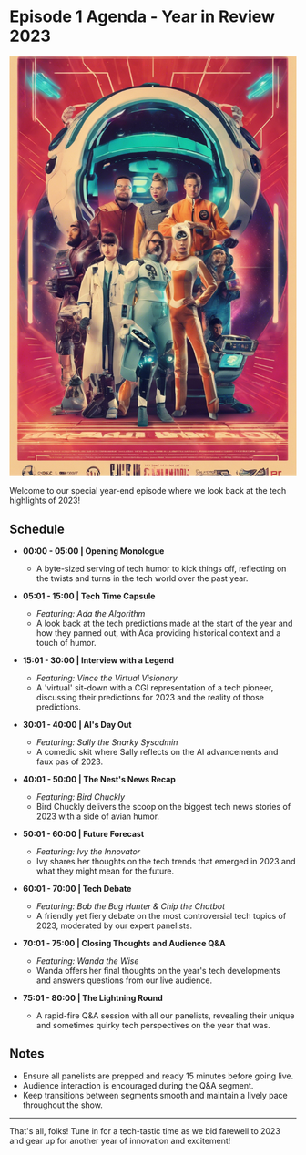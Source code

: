 # Episode 1 Agenda - Year in Review 2023

![Episode001 Image](./episode001.png)

Welcome to our special year-end episode where we look back at the tech highlights of 2023!

## Schedule

- **00:00 - 05:00 | Opening Monologue**
  - A byte-sized serving of tech humor to kick things off, reflecting on the twists and turns in the tech world over the past year.

- **05:01 - 15:00 | Tech Time Capsule**
  - _Featuring: Ada the Algorithm_
  - A look back at the tech predictions made at the start of the year and how they panned out, with Ada providing historical context and a touch of humor.

- **15:01 - 30:00 | Interview with a Legend**
  - _Featuring: Vince the Virtual Visionary_
  - A 'virtual' sit-down with a CGI representation of a tech pioneer, discussing their predictions for 2023 and the reality of those predictions.

- **30:01 - 40:00 | AI's Day Out**
  - _Featuring: Sally the Snarky Sysadmin_
  - A comedic skit where Sally reflects on the AI advancements and faux pas of 2023.

- **40:01 - 50:00 | The Nest's News Recap**
  - _Featuring: Bird Chuckly_
  - Bird Chuckly delivers the scoop on the biggest tech news stories of 2023 with a side of avian humor.

- **50:01 - 60:00 | Future Forecast**
  - _Featuring: Ivy the Innovator_
  - Ivy shares her thoughts on the tech trends that emerged in 2023 and what they might mean for the future.

- **60:01 - 70:00 | Tech Debate**
  - _Featuring: Bob the Bug Hunter & Chip the Chatbot_
  - A friendly yet fiery debate on the most controversial tech topics of 2023, moderated by our expert panelists.

- **70:01 - 75:00 | Closing Thoughts and Audience Q&A**
  - _Featuring: Wanda the Wise_
  - Wanda offers her final thoughts on the year's tech developments and answers questions from our live audience.

- **75:01 - 80:00 | The Lightning Round**
  - A rapid-fire Q&A session with all our panelists, revealing their unique and sometimes quirky tech perspectives on the year that was.

## Notes

- Ensure all panelists are prepped and ready 15 minutes before going live.
- Audience interaction is encouraged during the Q&A segment.
- Keep transitions between segments smooth and maintain a lively pace throughout the show.

---

That's all, folks! Tune in for a tech-tastic time as we bid farewell to 2023 and gear up for another year of innovation and excitement!

